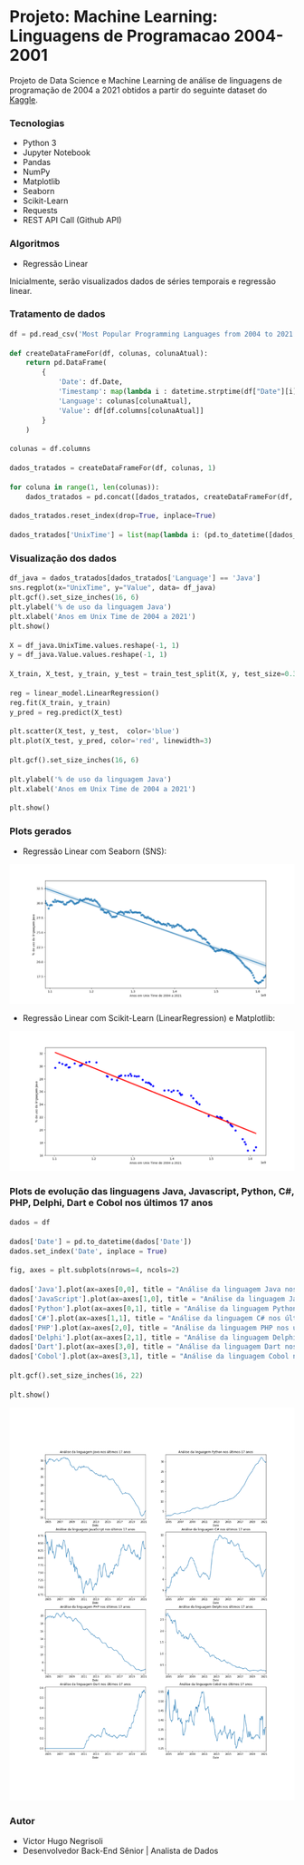 # Projeto: Machine Learning: Linguagens de Programacao 2004-2001

Projeto de Data Science e Machine Learning de análise de linguagens de programação de 2004 a 2021 obtidos a partir do seguinte dataset do [Kaggle](https://www.kaggle.com/muhammadkhalid/most-popular-programming-languages-since-2004).

### Tecnologias

* Python 3
* Jupyter Notebook
* Pandas
* NumPy
* Matplotlib
* Seaborn
* Scikit-Learn
* Requests
* REST API Call (Github API)

### Algoritmos

* Regressão Linear

Inicialmente, serão visualizados dados de séries temporais e regressão linear.

### Tratamento de dados

```python
df = pd.read_csv('Most Popular Programming Languages from 2004 to 2021 V4.csv')

def createDataFrameFor(df, colunas, colunaAtual):
    return pd.DataFrame(
        {
            'Date': df.Date,
            'Timestamp': map(lambda i : datetime.strptime(df["Date"][i], '%B %Y'), range(len(df.Date))),
            'Language': colunas[colunaAtual],
            'Value': df[df.columns[colunaAtual]]
        }
    )

colunas = df.columns

dados_tratados = createDataFrameFor(df, colunas, 1)

for coluna in range(1, len(colunas)):
    dados_tratados = pd.concat([dados_tratados, createDataFrameFor(df, colunas, coluna)])

dados_tratados.reset_index(drop=True, inplace=True)

dados_tratados['UnixTime'] = list(map(lambda i: (pd.to_datetime([dados_tratados['Timestamp'][i]]).astype(int) / 10**9)[0], range(len(dados_tratados['Date']))))

```

### Visualização dos dados

```python
df_java = dados_tratados[dados_tratados['Language'] == 'Java']
sns.regplot(x="UnixTime", y="Value", data= df_java)
plt.gcf().set_size_inches(16, 6)
plt.ylabel('% de uso da linguagem Java')
plt.xlabel('Anos em Unix Time de 2004 a 2021')
plt.show()

X = df_java.UnixTime.values.reshape(-1, 1)
y = df_java.Value.values.reshape(-1, 1)

X_train, X_test, y_train, y_test = train_test_split(X, y, test_size=0.33, random_state=42)

reg = linear_model.LinearRegression()
reg.fit(X_train, y_train)
y_pred = reg.predict(X_test)

plt.scatter(X_test, y_test,  color='blue')
plt.plot(X_test, y_pred, color='red', linewidth=3)

plt.gcf().set_size_inches(16, 6)

plt.ylabel('% de uso da linguagem Java')
plt.xlabel('Anos em Unix Time de 2004 a 2021')

plt.show()
```

### Plots gerados

* Regressão Linear com Seaborn (SNS):

![Seaborn](https://github.com/vhnegrisoli/machine-learning-linguagens-programacao/blob/master/imgs/Figure_1.png)

* Regressão Linear com Scikit-Learn (LinearRegression) e Matplotlib:

![Matplotlib ScikitLearn](https://github.com/vhnegrisoli/machine-learning-linguagens-programacao/blob/master/imgs/Figure_2.png)

### Plots de evolução das linguagens Java, Javascript, Python, C#, PHP, Delphi, Dart e Cobol nos últimos 17 anos

```python
dados = df

dados['Date'] = pd.to_datetime(dados['Date'])
dados.set_index('Date', inplace = True) 

fig, axes = plt.subplots(nrows=4, ncols=2)

dados['Java'].plot(ax=axes[0,0], title = "Análise da linguagem Java nos últimos 17 anos")
dados['JavaScript'].plot(ax=axes[1,0], title = "Análise da linguagem JavaScript nos últimos 17 anos")
dados['Python'].plot(ax=axes[0,1], title = "Análise da linguagem Python nos últimos 17 anos")
dados['C#'].plot(ax=axes[1,1], title = "Análise da linguagem C# nos últimos 17 anos")
dados['PHP'].plot(ax=axes[2,0], title = "Análise da linguagem PHP nos últimos 17 anos")
dados['Delphi'].plot(ax=axes[2,1], title = "Análise da linguagem Delphi nos últimos 17 anos")
dados['Dart'].plot(ax=axes[3,0], title = "Análise da linguagem Dart nos últimos 17 anos")
dados['Cobol'].plot(ax=axes[3,1], title = "Análise da linguagem Cobol nos últimos 17 anos")

plt.gcf().set_size_inches(16, 22)

plt.show()
```

![17 anos](https://github.com/vhnegrisoli/machine-learning-linguagens-programacao/blob/master/imgs/Compara%C3%A7%C3%A3o%20linguagens%2017%20anos.png)

### Autor

* Victor Hugo Negrisoli
* Desenvolvedor Back-End Sênior | Analista de Dados
